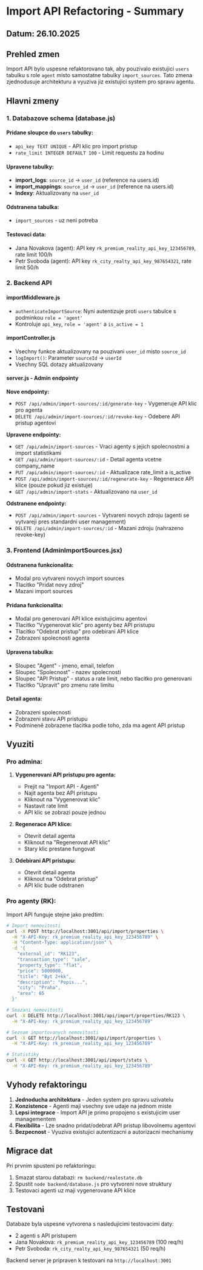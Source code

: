# Import API Refactoring - Summary

## Datum: 26.10.2025

## Prehled zmen

Import API bylo uspesne refaktorovano tak, aby pouzivalo existujici `users` tabulku s role `agent` misto samostatne tabulky `import_sources`. Tato zmena zjednodusuje architekturu a vyuziva jiz existujici system pro spravu agentu.

## Hlavni zmeny

### 1. Databazove schema (database.js)

#### Pridane sloupce do `users` tabulky:
- `api_key TEXT UNIQUE` - API klic pro import pristup
- `rate_limit INTEGER DEFAULT 100` - Limit requestu za hodinu

#### Upravene tabulky:
- **import_logs**: `source_id` -> `user_id` (reference na users.id)
- **import_mappings**: `source_id` -> `user_id` (reference na users.id)
- **Indexy**: Aktualizovany na `user_id`

#### Odstranena tabulka:
- `import_sources` - uz neni potreba

#### Testovaci data:
- Jana Novakova (agent): API key `rk_premium_reality_api_key_123456789`, rate limit 100/h
- Petr Svoboda (agent): API key `rk_city_realty_api_key_987654321`, rate limit 50/h

### 2. Backend API

#### importMiddleware.js
- `authenticateImportSource`: Nyni autentizuje proti `users` tabulce s podminkou `role = 'agent'`
- Kontroluje `api_key`, `role = 'agent'` a `is_active = 1`

#### importController.js
- Vsechny funkce aktualizovany na pouzivani `user_id` misto `source_id`
- `logImport()`: Parameter `sourceId` -> `userId`
- Vsechny SQL dotazy aktualizovany

#### server.js - Admin endpointy

**Nove endpointy:**
- `POST /api/admin/import-sources/:id/generate-key` - Vygeneruje API klic pro agenta
- `DELETE /api/admin/import-sources/:id/revoke-key` - Odebere API pristup agentovi

**Upravene endpointy:**
- `GET /api/admin/import-sources` - Vraci agenty s jejich spolecnostmi a import statistikami
- `GET /api/admin/import-sources/:id` - Detail agenta vcetne company_name
- `PUT /api/admin/import-sources/:id` - Aktualizace rate_limit a is_active
- `POST /api/admin/import-sources/:id/regenerate-key` - Regenerace API klice (pouze pokud jiz existuje)
- `GET /api/admin/import-stats` - Aktualizovano na `user_id`

**Odstranene endpointy:**
- `POST /api/admin/import-sources` - Vytvareni novych zdroju (agenti se vytvareji pres standardni user management)
- `DELETE /api/admin/import-sources/:id` - Mazani zdroju (nahrazeno revoke-key)

### 3. Frontend (AdminImportSources.jsx)

#### Odstranena funkcionalita:
- Modal pro vytvareni novych import sources
- Tlacitko "Pridat novy zdroj"
- Mazani import sources

#### Pridana funkcionalita:
- Modal pro generovani API klice existujicimu agentovi
- Tlacitko "Vygenerovat klic" pro agenty bez API pristupu
- Tlacitko "Odebrat pristup" pro odebirani API klice
- Zobrazeni spolecnosti agenta

#### Upravena tabulka:
- Sloupec "Agent" - jmeno, email, telefon
- Sloupec "Spolecnost" - nazev spolecnosti
- Sloupec "API Pristup" - status a rate limit, nebo tlacitko pro generovani
- Tlacitko "Upravit" pro zmenu rate limitu

#### Detail agenta:
- Zobrazeni spolecnosti
- Zobrazeni stavu API pristupu
- Podmineně zobrazene tlacitka podle toho, zda ma agent API pristup

## Vyuziti

### Pro admina:

1. **Vygenerovani API pristupu pro agenta:**
   - Prejit na "Import API - Agenti"
   - Najit agenta bez API pristupu
   - Kliknout na "Vygenerovat klic"
   - Nastavit rate limit
   - API klic se zobrazi pouze jednou

2. **Regenerace API klice:**
   - Otevrit detail agenta
   - Kliknout na "Regenerovat API klic"
   - Stary klic prestane fungovat

3. **Odebirani API pristupu:**
   - Otevrit detail agenta
   - Kliknout na "Odebrat pristup"
   - API klic bude odstranen

### Pro agenty (RK):

Import API funguje stejne jako predtim:

```bash
# Import nemovitosti
curl -X POST http://localhost:3001/api/import/properties \
  -H "X-API-Key: rk_premium_reality_api_key_123456789" \
  -H "Content-Type: application/json" \
  -d '{
    "external_id": "RK123",
    "transaction_type": "sale",
    "property_type": "flat",
    "price": 5000000,
    "title": "Byt 2+kk",
    "description": "Popis...",
    "city": "Praha",
    "area": 65
  }'

# Smazani nemovitosti
curl -X DELETE http://localhost:3001/api/import/properties/RK123 \
  -H "X-API-Key: rk_premium_reality_api_key_123456789"

# Seznam importovanych nemovitosti
curl -X GET http://localhost:3001/api/import/properties \
  -H "X-API-Key: rk_premium_reality_api_key_123456789"

# Statistiky
curl -X GET http://localhost:3001/api/import/stats \
  -H "X-API-Key: rk_premium_reality_api_key_123456789"
```

## Vyhody refaktoringu

1. **Jednoducha architektura** - Jeden system pro spravu uzivatelu
2. **Konzistence** - Agenti maji vsechny sve udaje na jednom miste
3. **Lepsi integrace** - Import API je primo propojeno s existujicim user managementem
4. **Flexibilita** - Lze snadno pridat/odebrat API pristup libovolnemu agentovi
5. **Bezpecnost** - Vyuziva existujici autentizacni a autorizacni mechanismy

## Migrace dat

Pri prvnim spusteni po refaktoringu:
1. Smazat starou databazi: `rm backend/realestate.db`
2. Spustit `node backend/database.js` pro vytvoreni nove struktury
3. Testovaci agenti uz maji vygenerovane API klice

## Testovani

Databaze byla uspesne vytvorena s nasledujicimi testovacimi daty:
- 2 agenti s API pristupem
- Jana Novakova: `rk_premium_reality_api_key_123456789` (100 req/h)
- Petr Svoboda: `rk_city_realty_api_key_987654321` (50 req/h)

Backend server je pripraven k testovani na `http://localhost:3001`
